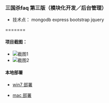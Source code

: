 
### 三国杀faq 第三版（模块化开发／后台管理）

* 技术点： mongodb express bootstrap jquery

=======

#### 项目截图：
* ![截图1](https://github.com/wteam-xq/tkd_server/blob/master/deploy_images/ss1.png)
* ![截图2](https://github.com/wteam-xq/tkd_server/blob/master/deploy_images/ss2.png)

#### 本地部署

* [win7 部署](https://github.com/wteam-xq/tkd_server/wiki/window_deploy)

* [mac 部署](https://github.com/wteam-xq/tkd_server/wiki/mac_deploy)

